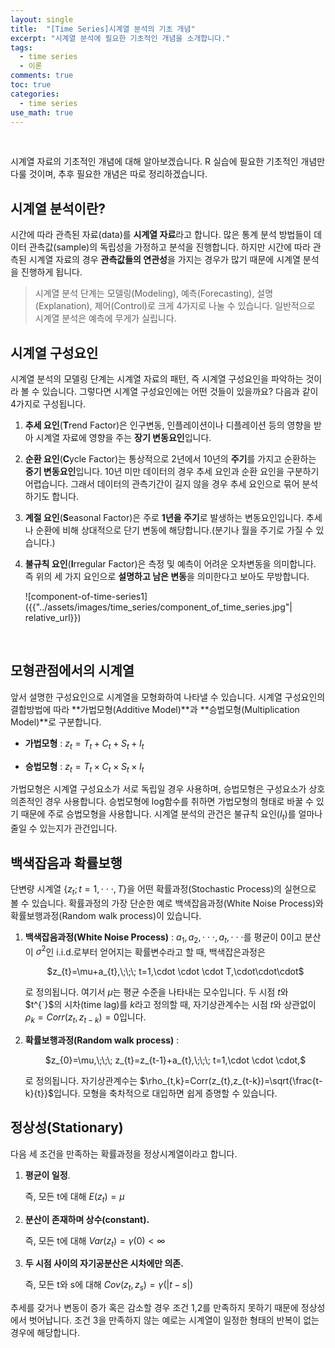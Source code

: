 ```yaml
---	
layout: single	
title:  "[Time Series]시계열 분석의 기초 개념"	
excerpt: "시계열 분석에 필요한 기초적인 개념을 소개합니다."	
tags: 	
  - time series	
  - 이론	
comments: true	
toc: true	
categories: 	
  - time series	
use_math: true	
---	
```


<br>

시계열 자료의 기초적인 개념에 대해 알아보겠습니다.  R 실습에 필요한 기초적인 개념만 다룰 것이며, 추후 필요한 개념은 따로 정리하겠습니다.

## 시계열 분석이란?

 시간에 따라 관측된 자료(data)를 **시계열 자료**라고 합니다. 많은 통계 분석 방법들이 데이터 관측값(sample)의 독립성을 가정하고 분석을 진행합니다. 하지만 시간에 따라 관측된 시계열 자료의 경우 **관측값들의 연관성**을 가지는 경우가 많기 때문에 시계열 분석을 진행하게 됩니다.

> 시계열 분석 단계는 모델링(Modeling), 예측(Forecasting), 설명(Explanation), 제어(Control)로 크게 4가지로 나눌 수 있습니다. 일반적으로 시계열 분석은 예측에 무게가 실립니다.



##  시계열 구성요인

 시계열 분석의 모델링 단계는 시계열 자료의 패턴, 즉 시계열 구성요인을 파악하는 것이라 볼 수 있습니다. 그렇다면 시계열 구성요인에는 어떤 것들이 있을까요? 다음과 같이 4가지로 구성됩니다. 

1. **추세 요인**(**T**rend Factor)은 인구변동, 인플레이션이나 디플레이션 등의 영향을 받아 시계열 자료에 영향을 주는 **장기 변동요인**입니다.

2. **순환 요인**(**C**ycle Factor)는 통상적으로 2년에서 10년의 **주기**를 가지고 순환하는 **중기 변동요인**입니다. 10년 미만 데이터의 경우 추세 요인과 순환 요인을 구분하기 어렵습니다. 그래서 데이터의 관측기간이 길지 않을 경우 추세 요인으로 묶어 분석하기도 합니다.

3. **계절 요인**(**S**easonal Factor)은 주로 **1년을 주기**로 발생하는 변동요인입니다. 추세나 순환에 비해 상대적으로 단기 변동에 해당합니다.(분기나 월을 주기로 가질 수 있습니다.)

4. **불규칙 요인**(**I**rregular Factor)은 측정 및 예측이 어려운 오차변동을 의미합니다. 즉 위의 세 가지 요인으로 **설명하고 남은 변동**을 의미한다고 보아도 무방합니다.

   ![component-of-time-series1]({{"../assets/images/time_series/component_of_time_series.jpg"| relative_url}})

<br>

## 모형관점에서의 시계열

앞서 설명한 구성요인으로 시계열을 모형화하여 나타낼 수 있습니다. 시계열 구성요인의 결합방법에 따라 **가법모형(Additive Model)**과 **승법모형(Multiplication Model)**로 구분합니다. <br>

- **가법모형** : $z_{t}=T_{t}+C_{t}+S_{t}+I_{t}$

- **승법모형** : $z_{t}=T_{t}\times C_{t}\times S_{t}\times I_{t}$ <br>

 가법모형은 시계열 구성요소가 서로 독립일 경우 사용하며, 승법모형은 구성요소가 상호 의존적인 경우 사용합니다. 승법모형에 log함수를 취하면 가법모형의 형태로 바꿀 수 있기 때문에 주로 승법모형을 사용합니다.  시계열 분석의 관건은 불규칙 요인($I_{t}$)를 얼마나 줄일 수 있는지가 관건입니다. 

  

## 백색잡음과 확률보행

단변량 시계열 {$z_{t};t=1,\cdot \cdot \cdot ,T$}을 어떤 확률과정(Stochastic Process)의 실현으로 볼 수 있습니다. 확률과정의 가장 단순한 예로 백색잡음과정(White Noise Process)와 확률보행과정(Random walk process)이 있습니다.

1. **백색잡음과정(White Noise Process)** : $a_{1},a_{2},\cdot \cdot \cdot ,a_{t},\cdot \cdot \cdot$를 평균이 0이고 분산이 $\sigma^2$인 i.i.d.로부터 얻어지는 확률변수라고 할 때, 백색잡은과정은

   <center>$z_{t}=\mu+a_{t},\;\;\; t=1,\cdot \cdot \cdot T,\cdot\cdot\cdot$</center>

   로 정의됩니다. 여기서 $\mu$는 평균 수준을 나타내는 모수입니다. 두 시점 $t$와 $t^{`}$의 시차(time lag)를 $k$라고 정의할 때,  자기상관계수는 시점 $t$와 상관없이 $\rho_{k}=Corr(z_{t},z_{t-k})=0$입니다.

2. **확률보행과정(Random walk process)** :

   <center>$z_{0}=\mu,\;\;\; z_{t}=z_{t-1}+a_{t},\;\;\; t=1,\cdot \cdot \cdot,$</center>

   로 정의됩니다. 자기상관계수는 $\rho_{t,k}=Corr(z_{t},z_{t-k})=\sqrt{\frac{t-k}{t}}$입니다. 모형을 축차적으로 대입하면 쉽게 증명할 수 있습니다.



## 정상성(Stationary)

다음 세 조건을 만족하는 확률과정을 정상시계열이라고 합니다.

1. **평균이 일정**. 

   즉, 모든 t에 대해 $E(z_{t})=\mu$

2. **분산이 존재하며 상수(constant).**

   즉, 모든 t에 대해 $Var(z_{t})=\gamma(0)<\infty$

3. **두 시점 사이의 자기공분산은 시차에만 의존.**

   즉, 모든 t와 s에 대해 $Cov(z_{t},z_{s})=\gamma(|t-s|)$

추세를 갖거나 변동이 증가 혹은 감소할 경우 조건 1,2를 만족하지 못하기 때문에 정상성에서 벗어납니다.  조건 3을 만족하지 않는 예로는 시계열이 일정한 형태의 반복이 없는 경우에 해당합니다. 
